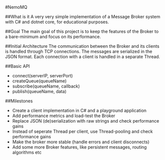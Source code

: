 #NemoMQ

##What is it
A very very simple implementation of a Message Broker system with C# and dotnet core, for educational purposes. 

##Goal
The main goal of this project is to keep the features of the Broker to a bare-minimum and focus on its performance.

##Initial Architecture
The communication between the Broker and its clients is handled through TCP connections. The messages are serialized in the JSON format. Each connection with a client is handled in a separate Thread.

##Basic API
* connect(serverIP, serverPort)
* createQueue(queueName)
* subscribe(queueName, callback)
* publish(queueName, data)

##Milestones
* Create a client implementation in C# and a playground application
* Add performance metrics and load-test the Broker
* Replace JSON (de)serialization with raw strings and check performance gains
* Instead of seperate Thread per client, use Thread-pooling and check performance gains
* Make the broker more stable (handle errors and client disconnects)
* Add some more Broker features, like persistent messages, routing algorithms etc